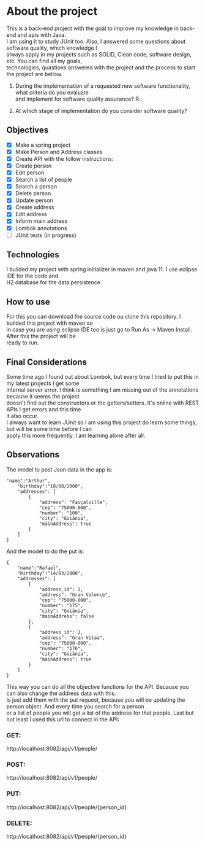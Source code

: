 # About the project
This is a back-end project with the goal to improve my knowledge in back-end and apis with Java.<br>
I am using it to study JUnit too. Also, I answered some questions about software quality, which knowledge I<br>
always apply in my projects such as SOLID, Clean code, software design, etc. You can find all my goals, <br>
technologies, quastions answered with the project and the process to start the project are bellow.<br>

 1. During the implementation of a requested new software functionality, what criteria do you evaluate<br>
 and implement for software quality assurance?
 R.: 
 
 2. At which stage of implementation do you consider software quality?

## Objectives

 - [x] Make a spring project
 - [x] Make Person and Address classes
 - [x] Create API with the follow instructions:
 - [x] Create person
 - [x] Edit person
 - [x] Search a list of people
 - [x] Search a person
 - [x] Delete person
 - [x] Update person
 - [x] Create address
 - [x] Edit address
 - [x] Inform main address
 - [x] Lombok annotations
 - [ ] JUnit tests (in progress)

## Technologies

I builded my project with spring initializer in maven and java 11. I use eclipse IDE for the code and<br>
H2 database for the data persistence. 

## How to use

For this you can download the source code ou clone this repository. I builded this project with maven so<br>
in case you are using eclipse IDE too is just go to Run As -> Maven Install. After this the project will be<br>
ready to run.

## Final Considerations

Some time ago I found out about Lombok, but every time I tried to put this in my latest projects I get some<br>
internal server error. I think is something I am missing out of the annotations because it seems the project<br>
doesn't find out the constructors or the getters/setters. It's online with REST APIs I get errors and this time<br>
it also occur.<br>
I always want to learn JUnit so I am using this project do learn some things, but will be some time before I can<br>
apply this more frequently. I am learning alone after all.

## Observations

The model to post Json data in the app is:
```
"name":"Arthur",
    "birthday":"18/08/2000",
    "addresses": [
        {
            "address": "Faiçalville",
            "cep": "75000-000",
            "number": "100",
            "city": "Goiânia",
            "mainAddress": true
        }
    ]
}
```
And the model to do the put is:
```
{   
    "name":"Rafael",
    "birthday":"14/03/2000",
    "addresses": [
        {
            "address_id": 1,
            "address": "Gran Valence",
            "cep": "75000-000",
            "number": "175",
            "city": "Goiânia",
            "mainAddress": false
        },
        {
            "address_id": 2,
            "address": "Gran Vitaa",
            "cep": "75000-000",
            "number": "176",
            "city": "Goiânia",
            "mainAddress": true
        }
    ]
}
```

This way you can do all the objective functions for the API. Because you can also change the address data with this.<br>
Is just add them with the put request, because you will be updating the person object. And every time you search for a person<br>
or a list of people you will get a list of the address for that people. Last but not least I used this url to connect in the API: <br>
### GET:
http://localhost:8082/api/v1/people/
### POST:
http://localhost:8082/api/v1/people/
### PUT:
http://localhost:8082/api/v1/people/{person_id}
### DELETE:
http://localhost:8082/api/v1/people/{person_id}
